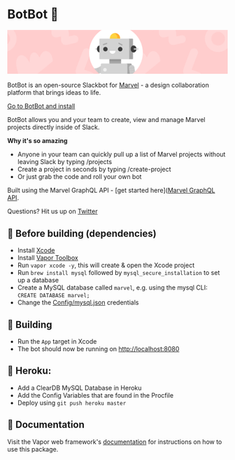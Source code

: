 # BotBot 🤖

<img src="/Public/images/github-header.png?raw=true" width="888">

BotBot is an open-source Slackbot for [Marvel](https://marvelapp.com) - a design collaboration platform that brings ideas to life.

[Go to BotBot and install](https://botbot.marvelapp.com)

BotBot allows you and your team to create, view and manage Marvel projects directly inside of Slack.

**Why it's so amazing**
* Anyone in your team can quickly pull up a list of Marvel projects without leaving Slack by typing /projects
* Create a project in seconds by typing /create-project
* Or just grab the code and roll your own bot

Built using the Marvel GraphQL API - [get started here]([Marvel GraphQL API](https://marvelapp.com/developers/).

Questions? Hit us up on [Twitter](http://twitter.com/marvelapp)

## 🎒 Before building (dependencies)
* Install [Xcode](https://developer.apple.com/xcode/)
* Install [Vapor Toolbox](https://github.com/vapor/toolbox)
* Run ```vapor xcode -y```, this will create & open the Xcode project
* Run ```brew install mysql``` followed by ```mysql_secure_installation``` to set up a database
* Create a MySQL database called ```marvel```, e.g. using the mysql CLI: ```CREATE DATABASE marvel;```
* Change the [Config/mysql.json](Config/mysql.json) credentials

## 🚧 Building
* Run the ```App``` target in Xcode
* The bot should now be running on [http://localhost:8080](http://localhost:8080)

## 💟 Heroku:
* Add a ClearDB MySQL Database in Heroku
* Add the Config Variables that are found in the Procfile
* Deploy using ```git push heroku master```

## 📖 Documentation
Visit the Vapor web framework's [documentation](http://docs.vapor.codes) for instructions on how to use this package.
